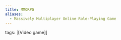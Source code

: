 ```yaml
---
title: MMORPG
aliases:
  - Massively Multiplayer Online Role-Playing Game
---
```


tags: [[Video game]]